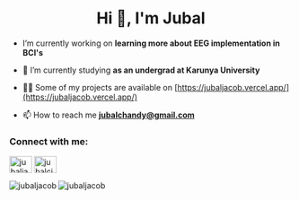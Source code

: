 <h1 align="center">Hi 👋, I'm Jubal</h1>


- I’m currently working on **learning more about EEG implementation in BCI's**

- 🌱 I’m currently studying **as an undergrad at Karunya University**

- 👨‍💻 Some of my projects are available on [https://jubaljacob.vercel.app/](https://jubaljacob.vercel.app/)

- 📫 How to reach me **jubalchandy@gmail.com**

<h3 align="left">Connect with me:</h3>
<p align="left">
<a href="https://linkedin.com/in/jubaljacob" target="blank"><img align="center" src="https://raw.githubusercontent.com/rahuldkjain/github-profile-readme-generator/master/src/images/icons/Social/linked-in-alt.svg" alt="jubaljacob" height="30" width="40" /></a>
<a href="https://kaggle.com/jubalcjacob" target="blank"><img align="center" src="https://raw.githubusercontent.com/rahuldkjain/github-profile-readme-generator/master/src/images/icons/Social/kaggle.svg" alt="jubalcjacob" height="30" width="40" /></a>
</p>



<p><img align="left" src="https://github-readme-stats.vercel.app/api/top-langs?username=jubaljacob&show_icons=true&locale=en&layout=compact" alt="jubaljacob" /></p>

<p><img align="center" src="https://github-readme-streak-stats.herokuapp.com/?user=jubaljacob&" alt="jubaljacob" /></p>

